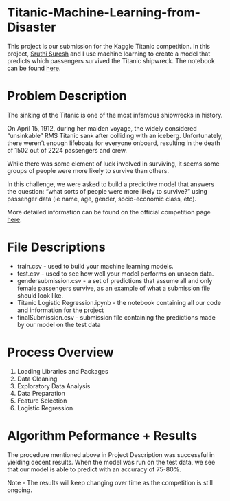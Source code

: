 # Titanic-Machine-Learning-from-Disaster
This project is our submission for the Kaggle Titanic competition. In this project, [Sruthi Suresh](https://www.linkedin.com/in/sruthi-suresh-ba4672169/) and I use machine learning to create a model that predicts which passengers survived the Titanic shipwreck. The notebook can be found [here](https://colab.research.google.com/drive/1WUWnzW_GwS_RPCPei9yshAKEBgxTCAq1?usp=sharing).

# Problem Description
The sinking of the Titanic is one of the most infamous shipwrecks in history.  
  
On April 15, 1912, during her maiden voyage, the widely considered “unsinkable” RMS Titanic sank after colliding with an iceberg. Unfortunately, there weren’t enough lifeboats for everyone onboard, resulting in the death of 1502 out of 2224 passengers and crew.
  
While there was some element of luck involved in surviving, it seems some groups of people were more likely to survive than others.
  
In this challenge, we were asked to build a predictive model that answers the question: “what sorts of people were more likely to survive?” using passenger data (ie name, age, gender, socio-economic class, etc).

More detailed information can be found on the official competition page [here](https://www.kaggle.com/c/titanic).

# File Descriptions

- train.csv - used to build your machine learning models.
- test.csv - used to see how well your model performs on unseen data. 
- gendersubmission.csv - a set of predictions that assume all and only female passengers survive, as an example of what a submission file should look like.
- Titanic Logistic Regression.ipynb - the notebook containing all our code and information for the project
- finalSubmission.csv - submission file containing the predictions made by our model on the test data

# Process Overview
1. Loading Libraries and Packages
2. Data Cleaning
3. Exploratory Data Analysis
4. Data Preparation
5. Feature Selection
6. Logistic Regression

# Algorithm Peformance + Results
The procedure mentioned above in Project Description was successful in yielding decent results. When the model was run on the test data, we see that our model is able to predict with an accuracy of 75-80%.  
  
Note - The results will keep changing over time as the competition is still ongoing.

